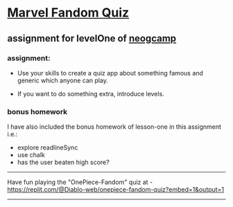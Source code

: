 # [Marvel Fandom Quiz](https://replit.com/@Diablo-web/onepiece-fandom-quiz?embed=1&output=1)

## assignment for levelOne of [neogcamp](https://www.youtube.com/playlist?list=PLzvhQUIpvvuj5KPnyPyWsvgyzNkX_ACPA)



### assignment:
* Use your skills to create a quiz app about something famous and generic which anyone can play.

* If you want to do something extra, introduce levels.

### bonus homework
I have also included the bonus homework of lesson-one in this assignment i.e.:
* explore readlineSync
* use chalk
* has the user beaten high score?

---

Have fun playing the "OnePiece-Fandom" quiz at - https://replit.com/@Diablo-web/onepiece-fandom-quiz?embed=1&output=1

---